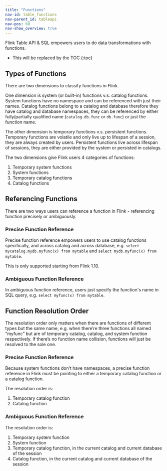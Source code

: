 ```yaml
---
title: "Functions"
nav-id: table_functions
nav-parent_id: tableapi
nav-pos: 60
nav-show_overview: true
---
```

<!--
Licensed to the Apache Software Foundation (ASF) under one
or more contributor license agreements.  See the NOTICE file
distributed with this work for additional information
regarding copyright ownership.  The ASF licenses this file
to you under the Apache License, Version 2.0 (the
"License"); you may not use this file except in compliance
with the License.  You may obtain a copy of the License at

  http://www.apache.org/licenses/LICENSE-2.0

Unless required by applicable law or agreed to in writing,
software distributed under the License is distributed on an
"AS IS" BASIS, WITHOUT WARRANTIES OR CONDITIONS OF ANY
KIND, either express or implied.  See the License for the
specific language governing permissions and limitations
under the License.
-->

Flink Table API & SQL empowers users to do data transformations with functions.

* This will be replaced by the TOC
{:toc}

Types of Functions
------------------

There are two dimensions to classify functions in Flink.

One dimension is system (or built-in) functions v.s. catalog functions. System functions have no namespace and can be
referenced with just their names. Catalog functions belong to a catalog and database therefore they have catalog and database
namespaces, they can be referenced by either fully/partially qualified name (`catalog.db.func` or `db.func`) or just the
function name.

The other dimension is temporary functions v.s. persistent functions. Temporary functions are volatile and only live up to
 lifespan of a session, they are always created by users. Persistent functions live across lifespan of sessions, they are either
 provided by the system or persisted in catalogs.
 
The two dimensions give Flink users 4 categories of functions:

1. Temporary system functions
2. System functions
3. Temporary catalog functions
4. Catalog functions

Referencing Functions
---------------------

There are two ways users can reference a function in Flink - referencing function precisely or ambiguously.

### Precise Function Reference

Precise function reference empowers users to use catalog functions specifically, and across catalog and across database, 
e.g. `select mycatalog.mydb.myfunc(x) from mytable` and `select mydb.myfunc(x) from mytable`.

This is only supported starting from Flink 1.10.

### Ambiguous Function Reference

In ambiguous function reference, users just specify the function's name in SQL query, e.g. `select myfunc(x) from mytable`.


Function Resolution Order
-------------------------

The resolution order only matters when there are functions of different types but the same name, 
e.g. when there’re three functions all named “myfunc” but are of temporary catalog, catalog, and system function respectively. 
If there’s no function name collision, functions will just be resolved to the sole one.

### Precise Function Reference

Because system functions don’t have namespaces, a precise function reference in Flink must be pointing to either a temporary catalog 
function or a catalog function.

The resolution order is:

1. Temporary catalog function
2. Catalog function

### Ambiguous Function Reference

The resolution order is:

1. Temporary system function
2. System function
3. Temporary catalog function, in the current catalog and current database of the session
4. Catalog function, in the current catalog and current database of the session
